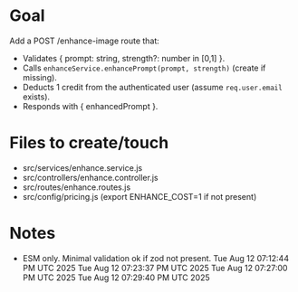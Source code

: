 # Goal
Add a POST /enhance-image route that:
- Validates { prompt: string, strength?: number in [0,1] }.
- Calls `enhanceService.enhancePrompt(prompt, strength)` (create if missing).
- Deducts 1 credit from the authenticated user (assume `req.user.email` exists).
- Responds with { enhancedPrompt }.

# Files to create/touch
- src/services/enhance.service.js
- src/controllers/enhance.controller.js
- src/routes/enhance.routes.js
- src/config/pricing.js (export ENHANCE_COST=1 if not present)

# Notes
- ESM only. Minimal validation ok if zod not present.
Tue Aug 12 07:12:44 PM UTC 2025
Tue Aug 12 07:23:37 PM UTC 2025
Tue Aug 12 07:27:00 PM UTC 2025
Tue Aug 12 07:29:40 PM UTC 2025
